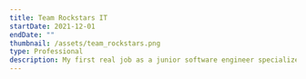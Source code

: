 ```yaml
---
title: Team Rockstars IT
startDate: 2021-12-01
endDate: ""
thumbnail: /assets/team_rockstars.png
type: Professional
description: My first real job as a junior software engineer specialized in web development!
---
```

